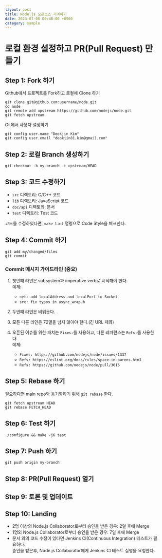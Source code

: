 ```yaml
---
layout: post
title: Node.js 오픈소스 기여하기
date: 2023-07-08 00:40:00 +0900
category: sample
---
```


# 로컬 환경 설정하고 PR(Pull Request) 만들기

## Step 1: Fork 하기

Github에서 프로젝트를 Fork하고 로컬에 Clone 하기

```
git clone git@github.com:username/node.git
cd node
git remote add upstream https://github.com/nodejs/node.git
git fetch upstream
```

Git에서 사용자 설정하기

```
git config user.name "Deokjin Kim"
git config user.email "deokjin81.kim@gmail.com"
```

## Step 2: 로컬 Branch 생성하기

```
git checkout -b my-branch -t upstream/HEAD
```

## Step 3: 코드 수정하기

- `src` 디렉토리: C/C++ 코드
- `lib` 디렉토리: JavaScript 코드
- `doc/api` 디렉토리: 문서
- `test` 디렉토리: Test 코드

코드를 수정하였다면, `make lint` 명령으로 Code Style을 체크한다.

## Step 4: Commit 하기

```
git add my/changed/files
git commit
```

### Commit 메시지 가이드라인 (중요)

1. 첫번째 라인은 subsystem과 imperative verb로 시작해야 한다. </br>
   예제:
   - `net: add localAddress and localPort to Socket`
   - `src: fix typos in async_wrap.h`

2. 두번째 라인은 비워둔다.

3. 모든 다른 라인은 72열을 넘지 않아야 한다.(긴 URL 제외)

4. 오픈된 이슈를 위한 패치는 `Fixes:`를 사용하고, 다른 레퍼런스는 `Refs:`를 사용한다. </br>
   예제:
   - `Fixes: https://github.com/nodejs/node/issues/1337`
   - `Refs: https://eslint.org/docs/rules/space-in-parens.html`
   - `Refs: https://github.com/nodejs/node/pull/3615`

## Step 5: Rebase 하기

필요하다면 main repo와 동기화하기 위해 `git rebase` 한다.

```
git fetch upstream HEAD
git rebase FETCH_HEAD
```

## Step 6: Test 하기

```
./configure && make -j6 test
```

## Step 7: Push 하기

```
git push origin my-branch
```

## Step 8: PR(Pull Request) 열기

## Step 9: 토론 및 업데이트

## Step 10: Landing

- 2명 이상의 Node.js Collaborator로부터 승인을 받은 경우: 2일 후에 Merge
- 1명의 Node.js Collaborator로부터 승인을 받은 경우: 7일 후에 Merge
- 문서 외의 코드 수정이 있다면 Jenkins CI(Continuous Integration) 테스트가 필요하다. </br>
  승인을 받은후, Node.js Collaborator에게 Jenkins CI 테스트 실행을 요청한다.